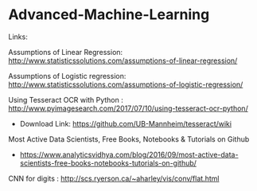 # Advanced-Machine-Learning

Links: 

Assumptions of Linear Regression: http://www.statisticssolutions.com/assumptions-of-linear-regression/


Assumptions of Logistic regression: http://www.statisticssolutions.com/assumptions-of-logistic-regression/


Using Tesseract OCR with Python : http://www.pyimagesearch.com/2017/07/10/using-tesseract-ocr-python/
* Download Link: https://github.com/UB-Mannheim/tesseract/wiki


Most Active Data Scientists, Free Books, Notebooks & Tutorials on Github
* https://www.analyticsvidhya.com/blog/2016/09/most-active-data-scientists-free-books-notebooks-tutorials-on-github/


CNN for digits : http://scs.ryerson.ca/~aharley/vis/conv/flat.html
